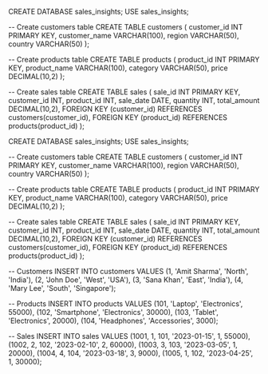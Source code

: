 CREATE DATABASE sales_insights;
USE sales_insights;

-- Create customers table
CREATE TABLE customers (
    customer_id INT PRIMARY KEY,
    customer_name VARCHAR(100),
    region VARCHAR(50),
    country VARCHAR(50)
);

-- Create products table
CREATE TABLE products (
    product_id INT PRIMARY KEY,
    product_name VARCHAR(100),
    category VARCHAR(50),
    price DECIMAL(10,2)
);

-- Create sales table
CREATE TABLE sales (
    sale_id INT PRIMARY KEY,
    customer_id INT,
    product_id INT,
    sale_date DATE,
    quantity INT,
    total_amount DECIMAL(10,2),
    FOREIGN KEY (customer_id) REFERENCES customers(customer_id),
    FOREIGN KEY (product_id) REFERENCES products(product_id)
);

CREATE DATABASE sales_insights;
USE sales_insights;

-- Create customers table
CREATE TABLE customers (
    customer_id INT PRIMARY KEY,
    customer_name VARCHAR(100),
    region VARCHAR(50),
    country VARCHAR(50)
);

-- Create products table
CREATE TABLE products (
    product_id INT PRIMARY KEY,
    product_name VARCHAR(100),
    category VARCHAR(50),
    price DECIMAL(10,2)
);

-- Create sales table
CREATE TABLE sales (
    sale_id INT PRIMARY KEY,
    customer_id INT,
    product_id INT,
    sale_date DATE,
    quantity INT,
    total_amount DECIMAL(10,2),
    FOREIGN KEY (customer_id) REFERENCES customers(customer_id),
    FOREIGN KEY (product_id) REFERENCES products(product_id)
);

-- Customers
INSERT INTO customers VALUES
(1, 'Amit Sharma', 'North', 'India'),
(2, 'John Doe', 'West', 'USA'),
(3, 'Sana Khan', 'East', 'India'),
(4, 'Mary Lee', 'South', 'Singapore');

-- Products
INSERT INTO products VALUES
(101, 'Laptop', 'Electronics', 55000),
(102, 'Smartphone', 'Electronics', 30000),
(103, 'Tablet', 'Electronics', 20000),
(104, 'Headphones', 'Accessories', 3000);

-- Sales
INSERT INTO sales VALUES
(1001, 1, 101, '2023-01-15', 1, 55000),
(1002, 2, 102, '2023-02-10', 2, 60000),
(1003, 3, 103, '2023-03-05', 1, 20000),
(1004, 4, 104, '2023-03-18', 3, 9000),
(1005, 1, 102, '2023-04-25', 1, 30000);


